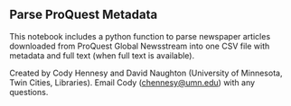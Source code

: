 ## Parse ProQuest Metadata
This notebook includes a python function to parse newspaper articles downloaded from ProQuest Global Newsstream into one CSV file with metadata and full text (when full text is available). 

Created by Cody Hennesy and David Naughton (University of Minnesota, Twin Cities, Libraries). Email Cody (chennesy@umn.edu) with any questions. 
